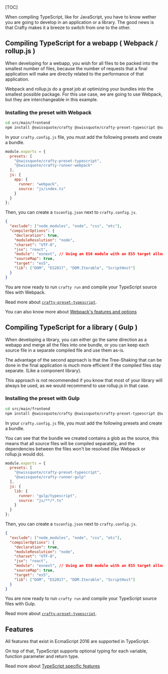 [TOC]

When compiling TypeScript, like for JavaScript, you have to know wether you are
going to develop in an application or a library. The good news is that Crafty
makes it a breeze to switch from one to the other.

## Compiling TypeScript for a webapp ( Webpack / rollup.js )

When developing for a webapp, you wish for all files to be packed into the
smallest number of files, because the number of requests that a final
application will make are directly related to the performance of that
application.

Webpack and rollup.js do a great job at optimizing your bundles into the
smallest possible package. For this use case, we are going to use Webpack, but
they are interchangeable in this example.

### Installing the preset with Webpack

```bash
cd src/main/frontend
npm install @swissquote/crafty @swissquote/crafty-preset-typescript @swissquote/crafty-runner-webpack --save
```

In your `crafty.config.js` file, you must add the following presets and create a
bundle.

```javascript
module.exports = {
  presets: [
    "@swissquote/crafty-preset-typescript",
    "@swissquote/crafty-runner-webpack"
  ],
  js: {
    app: {
      runner: "webpack",
      source: "js/index.ts"
    }
  }
};
```

Then, you can create a `tsconfig.json` next to `crafty.config.js`.

```json
{
  "exclude": ["node_modules", "node", "css", "etc"],
  "compilerOptions": {
    "declaration": true,
    "moduleResolution": "node",
    "charset": "UTF-8",
    "jsx": "react",
    "module": "esnext", // Using an ES6 module with an ES5 target allows to leverage tree shaking
    "sourceMap": true,
    "target": "es5",
    "lib": ["DOM", "ES2017", "DOM.Iterable", "ScriptHost"]
  }
}
```

You are now ready to run `crafty run` and compile your TypeScript source files
with Webpack.

Read more about
[`crafty-preset-typescript`](05_Packages/05_crafty-preset-typescript).

You can also know more about
[Webpack's features and options](05_Packages/02_crafty-runner-webpack.md)

## Compiling TypeScript for a library ( Gulp )

When developing a library, you can either go the same direction as a webapp and
merge all the files into one bundle, or you can keep each source file in a
separate compiled file and use them as-is.

The advantage of the second approach is that the Tree-Shaking that can be done
in the final application is much more efficient if the compiled files stay
separate. (Like a component library).

This approach is not recommended if you know that most of your library
will always be used, as we would recommend to use rollup.js in that case.

### Installing the preset with Gulp

```bash
cd src/main/frontend
npm install @swissquote/crafty @swissquote/crafty-preset-typescript @swissquote/crafty-runner-gulp --save
```

In your `crafty.config.js` file, you must add the following presets and create a
bundle.

You can see that the bundle we created contains a glob as the source, this means
that all source files will be compiled separately, and the dependencies between
the files won't be resolved (like Webpack or rollup.js would do).

```javascript
module.exports = {
  presets: [
    "@swissquote/crafty-preset-typescript",
    "@swissquote/crafty-runner-gulp"
  ],
  js: {
    lib: {
      runner: "gulp/typescript",
      source: "js/**/*.ts"
    }
  }
};
```

Then, you can create a `tsconfig.json` next to `crafty.config.js`.

```json
{
  "exclude": ["node_modules", "node", "css", "etc"],
  "compilerOptions": {
    "declaration": true,
    "moduleResolution": "node",
    "charset": "UTF-8",
    "jsx": "react",
    "module": "esnext", // Using an ES6 module with an ES5 target allows to leverage tree shaking
    "sourceMap": true,
    "target": "es5",
    "lib": ["DOM", "ES2017", "DOM.Iterable", "ScriptHost"]
  }
}
```

You are now ready to run `crafty run` and compile your TypeScript source files
with Gulp.

Read more about
[`crafty-preset-typescript`](05_Packages/05_crafty-preset-typescript).

## Features

All features that exist in EcmaScript 2016 are supported in TypeScript.

On top of that, TypeScript supports optional typing for each variable, function
parameter and return type.

Read more about
[TypeScript specific features](05_Packages/05_crafty-preset-typescript/TypeScript_Features.md)
